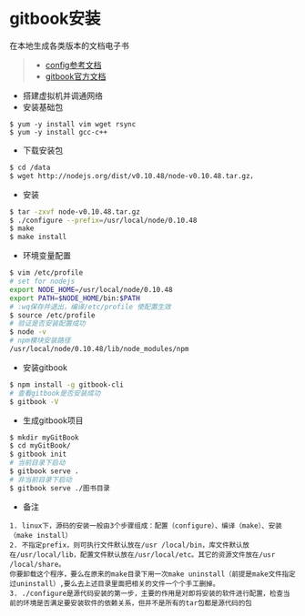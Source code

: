 # gitbook安装

在本地生成各类版本的文档电子书
> * [config参考文档](http://blog.csdn.net/guomutian911/article/details/45744885)
> * [gitbook官方文档](https://toolchain.gitbook.com)

- 搭建虚拟机并调通网络
- 安装基础包
```
$ yum -y install vim wget rsync
$ yum -y install gcc-c++
```

- 下载安装包
```sh
$ cd /data
$ wget http://nodejs.org/dist/v0.10.48/node-v0.10.48.tar.gz，
```

- 安装
```sh
$ tar -zxvf node-v0.10.48.tar.gz
$ ./configure --prefix=/usr/local/node/0.10.48
$ make
$ make install
```

- 环境变量配置
```sh
$ vim /etc/profile
# set for nodejs
export NODE_HOME=/usr/local/node/0.10.48
export PATH=$NODE_HOME/bin:$PATH
# :wq保存并退出，编译/etc/profile 使配置生效
$ source /etc/profile
# 验证是否安装配置成功
$ node -v
# npm模块安装路径
/usr/local/node/0.10.48/lib/node_modules/npm
```

- 安装gitbook
```sh
$ npm install -g gitbook-cli
# 查看gitbook是否安装成功
$ gitbook -V
```

- 生成gitbook项目
```sh
$ mkdir myGitBook
$ cd myGitBook/
$ gitbook init
# 当前目录下启动
$ gitbook serve .
# 非当前目录下启动
$ gitbook serve ./图书目录
```

- 备注
```
1. linux下，源码的安装一般由3个步骤组成：配置（configure）、编译（make）、安装（make install）
2. 不指定prefix，则可执行文件默认放在/usr /local/bin，库文件默认放在/usr/local/lib，配置文件默认放在/usr/local/etc。其它的资源文件放在/usr /local/share。
你要卸载这个程序，要么在原来的make目录下用一次make uninstall（前提是make文件指定过uninstall）,要么去上述目录里面把相关的文件一个个手工删掉。
3. ./configure是源代码安装的第一步，主要的作用是对即将安装的软件进行配置，检查当前的环境是否满足要安装软件的依赖关系，但并不是所有的tar包都是源代码的包
```
